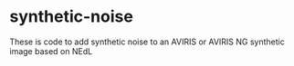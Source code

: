 # synthetic-noise
These is code to add synthetic noise to an AVIRIS or AVIRIS NG synthetic image based on NEdL
